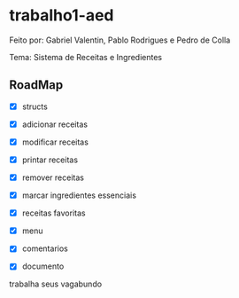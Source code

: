 # trabalho1-aed
Feito por: Gabriel Valentin, Pablo Rodrigues e Pedro de Colla

Tema:  Sistema de Receitas e Ingredientes

## RoadMap

- [x] structs
- [x] adicionar receitas
- [x] modificar receitas
- [x] printar receitas
- [x] remover receitas
- [x] marcar ingredientes essenciais
- [x] receitas favoritas
- [x] menu
- [x] comentarios
- [x] documento


trabalha seus vagabundo
